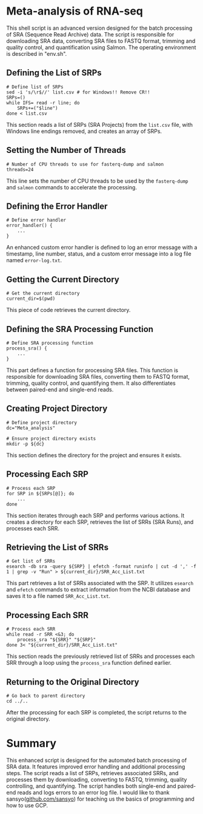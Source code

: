 # Meta-analysis of RNA-seq

This shell script is an advanced version designed for the batch processing of SRA (Sequence Read Archive) data. The script is responsible for downloading SRA data, converting SRA files to FASTQ format, trimming and quality control, and quantification using Salmon. The operating environment is described in "env.sh".

## Defining the List of SRPs

```shell
# Define list of SRPs
sed -i 's/\r$//' list.csv # for Windows!! Remove CR!!
SRPs=()
while IFS= read -r line; do
    SRPs+=("$line")
done < list.csv
```

This section reads a list of SRPs (SRA Projects) from the `list.csv` file, with Windows line endings removed, and creates an array of SRPs.

## Setting the Number of Threads

```shell
# Number of CPU threads to use for fasterq-dump and salmon
threads=24
```

This line sets the number of CPU threads to be used by the `fasterq-dump` and `salmon` commands to accelerate the processing.

## Defining the Error Handler

```shell
# Define error handler
error_handler() {
    ...
}
```

An enhanced custom error handler is defined to log an error message with a timestamp, line number, status, and a custom error message into a log file named `error-log.txt`.

## Getting the Current Directory

```shell
# Get the current directory
current_dir=$(pwd)
```

This piece of code retrieves the current directory.

## Defining the SRA Processing Function

```shell
# Define SRA processing function
process_sra() {
    ...
}
```

This part defines a function for processing SRA files. This function is responsible for downloading SRA files, converting them to FASTQ format, trimming, quality control, and quantifying them. It also differentiates between paired-end and single-end reads.

## Creating Project Directory

```shell
# Define project directory
dc="Meta_analysis"

# Ensure project directory exists
mkdir -p ${dc}
```

This section defines the directory for the project and ensures it exists.

## Processing Each SRP

```shell
# Process each SRP
for SRP in ${SRPs[@]}; do
    ...
done
```

This section iterates through each SRP and performs various actions. It creates a directory for each SRP, retrieves the list of SRRs (SRA Runs), and processes each SRR.

## Retrieving the List of SRRs

```shell
# Get list of SRRs
esearch -db sra -query ${SRP} | efetch -format runinfo | cut -d ',' -f 1 | grep -v "Run" > ${current_dir}/SRR_Acc_List.txt
```

This part retrieves a list of SRRs associated with the SRP. It utilizes `esearch` and `efetch` commands to extract information from the NCBI database and saves it to a file named `SRR_Acc_List.txt`.

## Processing Each SRR

```shell
# Process each SRR
while read -r SRR <&3; do
    process_sra "${SRR}" "${SRP}"
done 3< "${current_dir}/SRR_Acc_List.txt"
```

This section reads the previously retrieved list of SRRs and processes each SRR through a loop using the `process_sra` function defined earlier.

## Returning to the Original Directory

```shell
# Go back to parent directory
cd ../..
```

After the processing for each SRP is completed, the script returns to the original directory.

# Summary

This enhanced script is designed for the automated batch processing of SRA data. It features improved error handling and additional processing steps. The script reads a list of SRPs, retrieves associated SRRs, and processes them by downloading, converting to FASTQ, trimming, quality controlling, and quantifying. The script handles both single-end and paired-end reads and logs errors to an error log file. I would like to thank sansyo([github.com/sansyo](https://github.com/sansyo)) for teaching us the basics of programming and how to use GCP.
